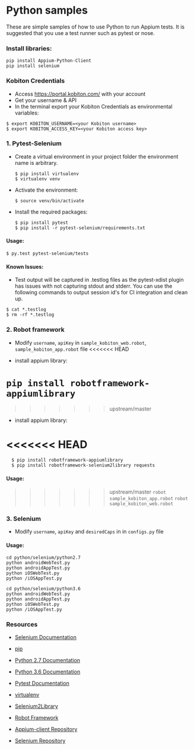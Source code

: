 Python samples
==============

These are simple samples of how to use Python to run Appium tests. It is suggested that you use a test runner such as pytest or nose.

### Install libraries:

```shell
pip install Appium-Python-Client
pip install selenium
```


### Kobiton Credentials
  * Access https://portal.kobiton.com/ with your account
  * Get your username & API
  * In the terminal export your Kobiton Credentials as environmental variables:

  ```shell
  $ export KOBITON_USERNAME=<your Kobiton username>
  $ export KOBITON_ACCESS_KEY=<your Kobiton access key>
  ```


### 1. Pytest-Selenium

- Create a virtual environment in your project folder the environment name is arbitrary.

  ```shell
  $ pip install virtualenv
  $ virtualenv venv
  ```

- Activate the environment:
  ```shell
  $ source venv/bin/activate
  ```

- Install the required packages:
  ```shell
  $ pip install pytest
  $ pip install -r pytest-selenium/requirements.txt
  ```

#### Usage:
  ```shell
  $ py.test pytest-selenium/tests
  ```
#### Known Issues:
* Test output will be captured in .testlog files as the pytest-xdist plugin has issues with not capturing stdout and stderr. You can use the following commands to output session id's for CI integration and clean up.

```shell
$ cat *.testlog
$ rm -rf *.testlog
```

### 2. Robot framework

- Modify `username`, `apiKey` in `sample_kobiton_web.robot`, `sample_kobiton_app.robot` file
<<<<<<< HEAD

- install appium library:

`pip install robotframework-appiumlibrary`
=======
>>>>>>> upstream/master

- install appium library:

<<<<<<< HEAD
=======
```
  $ pip install robotframework-appiumlibrary
  $ pip install robotframework-selenium2library requests
```

#### Usage:

>>>>>>> upstream/master
`robot sample_kobiton_app.robot`
`robot sample_kobiton_web.robot`


### 3. Selenium

- Modify `username`, `apiKey` and `desiredCaps` in  in `configs.py` file


#### Usage:

```shell
cd python/selenium/python2.7
python androidWebTest.py
python androidAppTest.py
python iOSWebTest.py
python /iOSAppTest.py
```

```shell
cd python/selenium/python3.6
python androidWebTest.py
python androidAppTest.py
python iOSWebTest.py
python /iOSAppTest.py
```

### Resources

- [Selenium Documentation](http://www.seleniumhq.org/docs/)

- [pip](http://pip-installer.org/)

- [Python 2.7 Documentation](https://docs.python.org/2.7/)

- [Python 3.6 Documentation](https://docs.python.org/3.6/)

- [Pytest Documentation](http://pytest.org/latest/contents.html)

- [virtualenv](https://virtualenv.readthedocs.org/en/latest/)

- [Selenium2Library](https://github.com/rtomac/robotframework-selenium2library)

- [Robot Framework](http://code.google.com/p/robotframework/)

- [Appium-client Repository](https://pypi.python.org/simple/appium-python-client)

- [Selenium Repository](https://pypi.python.org/simple/selenium)
